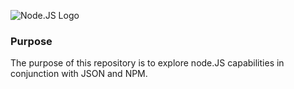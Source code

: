![Node.JS Logo](https://miro.medium.com/max/3200/1*xdo0UBpyszvD7-7EH4TkIA.png)

### Purpose

The purpose of this repository is to explore node.JS capabilities in conjunction with JSON and NPM.
